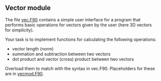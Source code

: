 ## Vector module

The file [vec.F90](vec.F90) contains a simple user
interface for a program that performs basic operations for vectors
given by the user (here 3D vectors for simplicity). 

Your task is to implement functions for calculating the following operations:

- vector length (norm)
- summation and subtraction between two vectors
- dot product and vector (cross) product between two vectors

Overload them to match with the syntax in vec.F90. Placeholders for these are in [vecmod.F90](vecmod.F90).
